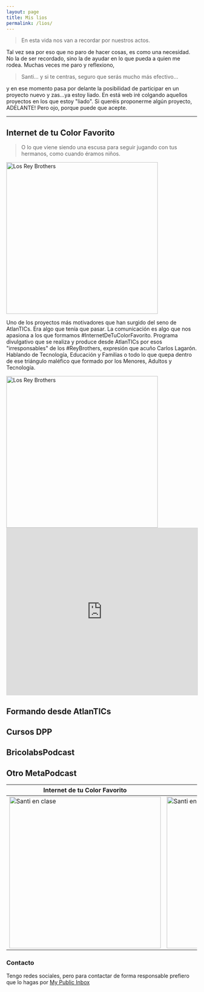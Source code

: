```yaml
---
layout: page
title: Mis lios
permalink: /lios/
---
```

>En esta vida nos van a recordar por nuestros actos.

Tal vez sea por eso que no paro de hacer cosas, es como una necesidad. No la de ser recordado, sino la de ayudar en lo que pueda a quien me rodea. Muchas veces me paro y reflexiono,
>Santi... y si te centras, seguro que serás mucho más efectivo...

y en ese momento pasa por delante la posibilidad de participar en un proyecto nuevo y zas...ya estoy liado.
En está web iré colgando aquellos proyectos en los que estoy "liado". Si queréis proponerme algún proyecto, ADELANTE! 
Pero ojo, porque puede que acepte.

<hr/>

## Internet de tu Color Favorito

>O lo que viene siendo una escusa para seguir jugando con tus hermanos, como cuando éramos niños.

<img src="{{ site.baseurl }}/images/lios/reybrothers1.jpg" alt="Los Rey Brothers" style="width: 400px;"/>

Uno de los proyectos más motivadores que han surgido del seno de AtlanTICs. Era algo que tenía que pasar. La comunicación es algo que nos apasiona a los que formamos #InternetDeTuColorFavorito.
Programa divulgativo que se realiza y produce desde AtlanTICs por esos "irresponsables" de los #ReyBrothers, expresión que acuño Carlos Lagarón. Hablando de Tecnología, Educación y Familias o todo lo que quepa dentro de ese triángulo maléfico que formado por los Menores, Adultos y Tecnología. 

<img src="{{ site.baseurl }}/images/lios/reybrothers2.jpg" alt="Los Rey Brothers" style="width: 400px;"/>

<iframe src="https://www.ivoox.com/player_es_podcast_569392_1.html" width="100%" style="border: 1px solid #D7D7D7;" height="440" frameborder="0" allowfullscreen="0" scrolling="no" ></iframe>

## Formando desde AtlanTICs

## Cursos DPP

## BricolabsPodcast


## Otro MetaPodcast

| Internet de tu Color Favorito | BricolabsPodcast | Otro MetaPodcast |
| -- | -- | -- |
| <img src="{{ site.baseurl }}/images/santienclase.jpg" alt="Santi en clase" style="width: 400px;"/> | <img src="{{ site.baseurl }}/images/santienclase.jpg" alt="Santi en clase" style="width: 400px;"/> | <img src="{{ site.baseurl }}/images/santienclase.jpg" alt="Santi en clase" style="width: 400px;"/> |

### Contacto
Tengo redes sociales, pero para contactar de forma responsable prefiero que lo hagas por [My Public Inbox](https://mypublicinbox.com/SantiRey)
